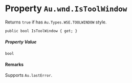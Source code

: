# Property `Au.wnd.IsToolWindow`

Returns `true` if has `Au.Types.WSE.TOOLWINDOW` style.

```
public bool IsToolWindow { get; }
```

##### Property Value

`bool`

#### Remarks

Supports `Au.lastError`.